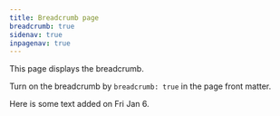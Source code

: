 ```yaml
---
title: Breadcrumb page
breadcrumb: true
sidenav: true
inpagenav: true
---
```

This page displays the breadcrumb.

Turn on the breadcrumb by `breadcrumb: true` in the page front matter.

Here is some text added on Fri Jan 6.